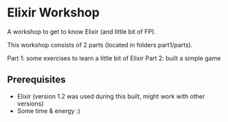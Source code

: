 Elixir Workshop
===================
A workshop to get to know Elixir (and little bit of FP).

This workshop consists of 2 parts (located in folders part1/parts).

Part 1: some exercises to learn a little bit of Elixir
Part 2: built a simple game

## Prerequisites

- Elixir (version 1.2 was used during this built, might work with other versions)
- Some time & energy :)
